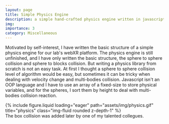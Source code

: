 ```yaml
---
layout: page
title: Simple Physics Engine
description: a simple hand-crafted physics engine written in javascript for FRL's XR interface
img:
importance: 3
category: Miscellaneous
---
```


Motivated by self-interest, I have written the basic structure of a simple physics engine for our lab's webXR platform. The physics engine is still unfinished, and I have only written the basic structure, the sphere to sphere collision and sphere to blocks collision. But writing a physics library from scratch is not an easy task. At first I thought a sphere to sphere collision level of algorithm would be easy, but sometimes it can be tricky when dealing with velocity change and multi-bodies collision. Javascript isn't an OOP language and I have to use an array of a fixed-size to store physical variables, and for the spheres, I sort them by height to deal with multi-bodies collision reaction.

<div class="row">
    <div class="col-sm mt-3 mt-md-0">
        {% include figure.liquid loading="eager" path="assets/img/physics.gif" title="physics" class="img-fluid rounded z-depth-1" %}
    </div>
</div>
<div class="caption">
    The box collision was added later by one of my talented collegues.
</div>